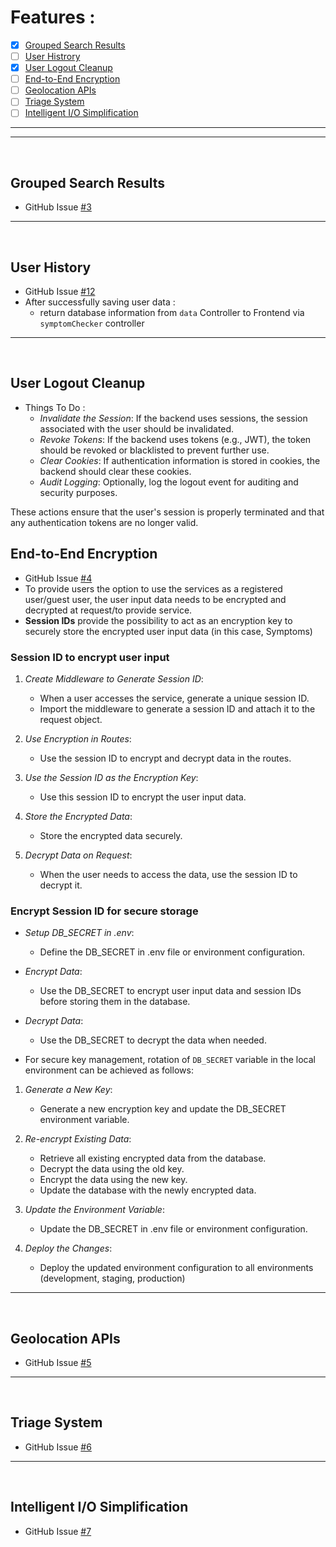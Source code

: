 # Features :
- [X] [Grouped Search Results](#grouped-search-results)
- [ ] [User Histrory](#user-history)
- [X] [User Logout Cleanup](#user-logout-cleanup)
- [ ] [End-to-End Encryption](#end-to-end-encryption)
- [ ] [Geolocation APIs](#geolocation-apis)
- [ ] [Triage System](#triage-system)
- [ ] [Intelligent I/O Simplification](#intelligent-io-simplification)

<hr>
<hr>
<br>

## Grouped Search Results
- GitHub Issue [#3](https://github.com/prak112/Symptom-Checker-backend/issues/3)

<hr>
<br>

## User History
- GitHub Issue [#12](https://github.com/prak112/Symptom-Checker-backend/issues/12)
- After successfully saving user data :  
    - return database information from `data` Controller to Frontend via `symptomChecker` controller

<hr>
<br>

## User Logout Cleanup
- Things To Do : 
    - *Invalidate the Session*: If the backend uses sessions, the session associated with the user should be invalidated.
    - *Revoke Tokens*: If the backend uses tokens (e.g., JWT), the token should be revoked or blacklisted to prevent further use.
    - *Clear Cookies*: If authentication information is stored in cookies, the backend should clear these cookies.
    - *Audit Logging*: Optionally, log the logout event for auditing and security purposes.

These actions ensure that the user's session is properly terminated and that any authentication tokens are no longer valid.

## End-to-End Encryption
- GitHub Issue [#4](https://github.com/prak112/Symptom-Checker-backend/issues/4)
- To provide users the option to use the services as a registered user/guest user, the user input data needs to be encrypted and decrypted at request/to provide service.
- **Session IDs** provide the possibility to act as an encryption key to securely store the encrypted user input data (in this case, Symptoms)


### Session ID to encrypt user input
1. *Create Middleware to Generate Session ID*: 
    - When a user accesses the service, generate a unique session ID.
    - Import the middleware to generate a session ID and attach it to the request object.

2. *Use Encryption in Routes*:
    - Use the session ID to encrypt and decrypt data in the routes.

3. *Use the Session ID as the Encryption Key*: 
    - Use this session ID to encrypt the user input data.

4. *Store the Encrypted Data*: 
    - Store the encrypted data securely.

5. *Decrypt Data on Request*: 
    - When the user needs to access the data, use the session ID to decrypt it.


### Encrypt Session ID for secure storage
- *Setup DB_SECRET in .env*:
    - Define the DB_SECRET in .env file or environment configuration.
- *Encrypt Data*:
    - Use the DB_SECRET to encrypt user input data and session IDs before storing them in the database.
- *Decrypt Data*:
    - Use the DB_SECRET to decrypt the data when needed.

- For secure key management, rotation of `DB_SECRET` variable in the local environment can be achieved as follows: 
1. *Generate a New Key*:
    - Generate a new encryption key and update the DB_SECRET environment variable.

2. *Re-encrypt Existing Data*:
    - Retrieve all existing encrypted data from the database.
    - Decrypt the data using the old key.
    - Encrypt the data using the new key.
    - Update the database with the newly encrypted data.

3. *Update the Environment Variable*:
    - Update the DB_SECRET in .env file or environment configuration.

4. *Deploy the Changes*:
    - Deploy the updated environment configuration to all environments (development, staging, production)

<hr>
<br>

## Geolocation APIs
- GitHub Issue [#5](https://github.com/prak112/Symptom-Checker-backend/issues/5)

<hr>
<br>

## Triage System
- GitHub Issue [#6](https://github.com/prak112/Symptom-Checker-backend/issues/6)

<hr>
<br>

## Intelligent I/O Simplification
- GitHub Issue [#7](https://github.com/prak112/Symptom-Checker-backend/issues/7)
